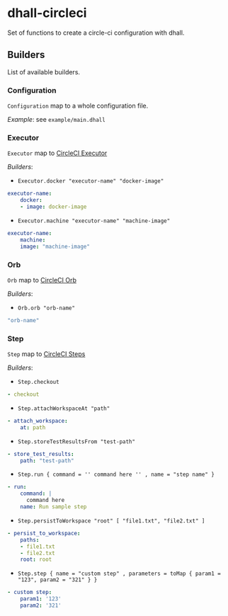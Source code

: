 # dhall-circleci

Set of functions to create a circle-ci configuration with dhall.

## Builders

List of available builders.

### Configuration

`Configuration` map to a whole configuration file.

*Example*: see `example/main.dhall`

### Executor

`Executor` map to [CircleCI Executor](https://circleci.com/docs/2.0/configuration-reference/#executors-requires-version-21)

*Builders*:

- `Executor.docker "executor-name" "docker-image"`

```yaml
executor-name:
    docker:
    - image: docker-image
```

- `Executor.machine "executor-name" "machine-image"`

```yaml
executor-name:
    machine:
    image: "machine-image"
```

### Orb

`Orb` map to [CircleCI Orb](https://circleci.com/docs/2.0/configuration-reference/#orbs-requires-version-21)

*Builders*:

- `Orb.orb "orb-name"`

```yaml
"orb-name"
```

### Step

`Step` map to [CircleCI Steps](https://circleci.com/docs/2.0/configuration-reference/#steps)

*Builders*:

- `Step.checkout`

```yaml
- checkout
```

- `Step.attachWorkspaceAt "path"`

``` yaml
- attach_workspace:
    at: path
```

- `Step.storeTestResultsFrom "test-path"`

``` yaml
- store_test_results:
    path: "test-path"
```

- `Step.run
  { command =
      ''
      command here
      ''
  , name = "step name"
  }`

```yaml
- run:
    command: |
      command here
    name: Run sample step
```

- `Step.persistToWorkspace "root" [ "file1.txt", "file2.txt" ]`

```yaml
- persist_to_workspace:
    paths:
    - file1.txt
    - file2.txt
    root: root
```

- `Step.step
  { name = "custom step"
  , parameters = toMap { param1 = "123", param2 = "321" }
  }`

```yaml
- custom step:
    param1: '123'
    param2: '321'
```
